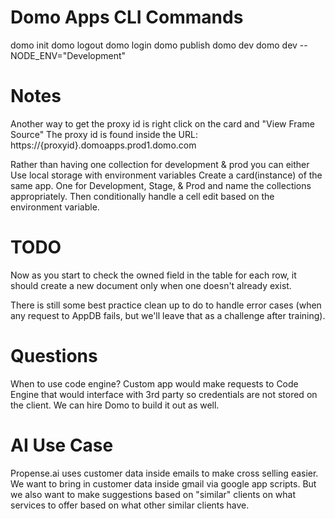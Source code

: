# Domo Apps CLI Commands
domo init
domo logout
domo login
domo publish
domo dev
domo dev --NODE_ENV="Development"


# Notes
Another way to get the proxy id is right click on the card and "View Frame Source" 
The proxy id is found inside the URL:
https://{proxyid}.domoapps.prod1.domo.com

Rather than having one collection for development & prod you can either
Use local storage with environment variables 
Create a card(instance) of the same app. One for Development, Stage,  & Prod and name the collections appropriately. Then conditionally handle a cell edit based on the environment variable.


# TODO
Now as you start to check the owned field in the table for each row, it should create a new document only when one doesn't already exist.

There is still some best practice clean up to do to handle error cases (when any request to AppDB fails, but we'll leave that as a challenge after training).


# Questions
When to use code engine?
Custom app would make requests to Code Engine that would interface with 3rd party so credentials are not stored on the client.
We can hire Domo to build it out as well.

# AI Use Case

Propense.ai uses customer data inside emails to make cross selling easier. 
We want to bring in customer data inside gmail via google app scripts.
But we also want to make suggestions based on "similar" clients on what services to offer based on what other similar clients have.